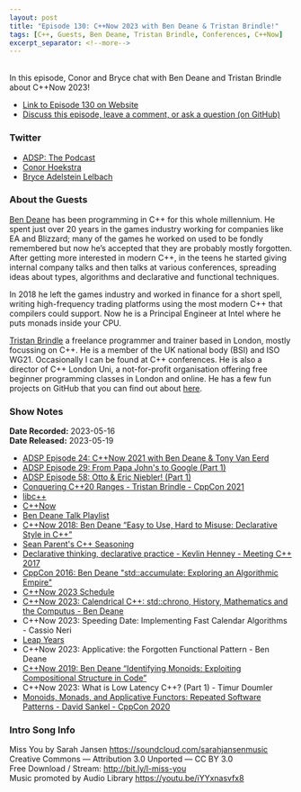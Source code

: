 ```yaml
---
layout: post
title: "Episode 130: C++Now 2023 with Ben Deane & Tristan Brindle!"
tags: [C++, Guests, Ben Deane, Tristan Brindle, Conferences, C++Now]
excerpt_separator: <!--more-->
---
```


<div id="buzzsprout-player-12880365"></div><script src="https://www.buzzsprout.com/1501960/12880365-c-now-2023-with-ben-deane-tristan-brindle.js?container_id=buzzsprout-player-12880365&player=small" type="text/javascript" charset="utf-8"></script>

<br>In this episode, Conor and Bryce chat with Ben Deane and Tristan Brindle about C++Now 2023!
 
<!--more-->

* [Link to Episode 130 on Website](https://adspthepodcast.com/2023/05/19/Episode-130.html)
* [Discuss this episode, leave a comment, or ask a question (on GitHub)](https://github.com/codereport/adsp2/discussions/21)

### Twitter
 
* [ADSP: The Podcast](https://twitter.com/adspthepodcast)
* [Conor Hoekstra](https://twitter.com/code_report)
* [Bryce Adelstein Lelbach](https://twitter.com/blelbach)

### About the Guests

[Ben Deane](https://twitter.com/ben_deane) has been programming in C++ for this whole millennium. He spent just over 20 years in the games industry working for companies like EA and Blizzard; many of the games he worked on used to be fondly remembered but now he’s accepted that they are probably mostly forgotten. After getting more interested in modern C++, in the teens he started giving internal company talks and then talks at various conferences, spreading ideas about types, algorithms and declarative and functional techniques.

In 2018 he left the games industry and worked in finance for a short spell, writing high-frequency trading platforms using the most modern C++ that compilers could support. Now he is a Principal Engineer at Intel where he puts monads inside your CPU.

[Tristan Brindle](https://twitter.com/tristanbrindle) a freelance programmer and trainer based in London, mostly focussing on C++. He is a member of the UK national body (BSI) and ISO WG21. Occasionally I can be found at C++ conferences. He is also a director of C++ London Uni, a not-for-profit organisation offering free beginner programming classes in London and online. He has a few fun projects on GitHub that you can find out about [here](https://tristanbrindle.com/projects/).

### Show Notes
 
**Date Recorded:** 2023-05-16 <br>
**Date Released:** 2023-05-19

* [ADSP Episode 24: C++Now 2021 with Ben Deane & Tony Van Eerd](https://adspthepodcast.com/2021/05/07/Episode-24.html)
* [ADSP Episode 29: From Papa John's to Google (Part 1)](https://adspthepodcast.com/2021/06/11/Episode-29.html)
* [ADSP Episode 58: Otto & Eric Niebler! (Part 1)](https://adspthepodcast.com/2021/12/31/Episode-58.html)
* [Conquering C++20 Ranges - Tristan Brindle - CppCon 2021](https://www.youtube.com/watch?v=3MBtLeyJKg0)
* [libc++](https://libcxx.llvm.org/)
* [C++Now](https://cppnow.org/)
* [Ben Deane Talk Playlist](https://www.youtube.com/playlist?list=PLVFrD1dmDdvea7aPDCrp9A1EAU3DLw7GE)
* [C++Now 2018: Ben Deane “Easy to Use, Hard to Misuse: Declarative Style in C++”](https://www.youtube.com/watch?v=2ouxETt75R4)
* [Sean Parent's C++ Seasoning](https://youtu.be/W2tWOdzgXHA)
* [Declarative thinking, declarative practice - Kevlin Henney - Meeting C++ 2017](https://www.youtube.com/watch?v=1s-BGBA8Nqo)
* [CppCon 2016: Ben Deane "std::accumulate: Exploring an Algorithmic Empire"](https://www.youtube.com/watch?v=B6twozNPUoA)
* [C++Now 2023 Schedule](https://schedule.cppnow.org/23/)
* [C++Now 2023: Calendrical C++: std::chrono, History, Mathematics and the Computus - Ben Deane](https://www.youtube.com/watch?v=qD8HQl1fU5Y)
* C++Now 2023: Speeding Date: Implementing Fast Calendar Algorithms - Cassio Neri
* [Leap Years](https://en.wikipedia.org/wiki/Leap_year)
* C++Now 2023: Applicative: the Forgotten Functional Pattern - Ben Deane
* [C++Now 2019: Ben Deane “Identifying Monoids: Exploiting Compositional Structure in Code”](https://www.youtube.com/watch?v=INnattuluiM)
* C++Now 2023: What is Low Latency C++? (Part 1) - Timur Doumler
* [Monoids, Monads, and Applicative Functors: Repeated Software Patterns - David Sankel - CppCon 2020](https://www.youtube.com/watch?v=giWCdQ7fnQU)

### Intro Song Info
 
Miss You by Sarah Jansen https://soundcloud.com/sarahjansenmusic<br>
Creative Commons — Attribution 3.0 Unported — CC BY 3.0<br>
Free Download / Stream: http://bit.ly/l-miss-you<br>
Music promoted by Audio Library https://youtu.be/iYYxnasvfx8<br>
